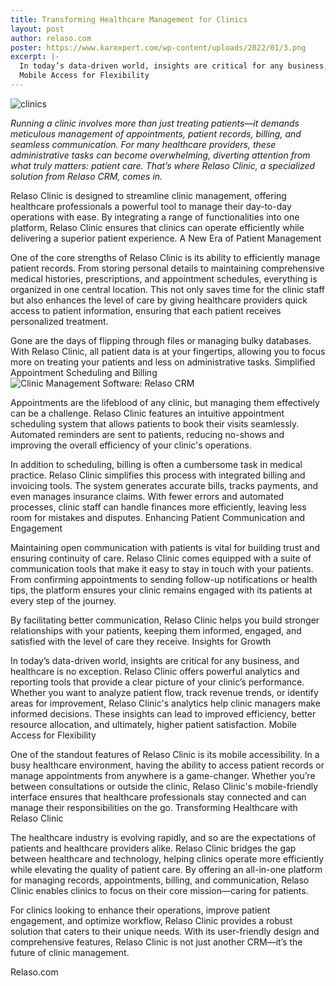 ```yaml
---
title: Transforming Healthcare Management for Clinics
layout: post
author: relaso.com
poster: https://www.karexpert.com/wp-content/uploads/2022/01/3.png
excerpt: |-
  In today’s data-driven world, insights are critical for any business, and healthcare is no exception. Relaso Clinic offers powerful analytics and reporting tools that provide a clear picture of your clinic’s performance. Whether you want to analyze patient flow, track revenue trends, or identify areas for improvement, Relaso Clinic's analytics help clinic managers make informed decisions. These insights can lead to improved efficiency, better resource allocation, and ultimately, higher patient satisfaction.
  Mobile Access for Flexibility
---
```

![clinics](https://www.karexpert.com/wp-content/uploads/2022/01/3.png)


*Running a clinic involves more than just treating patients—it demands meticulous management of appointments, patient records, billing, and seamless communication. For many healthcare providers, these administrative tasks can become overwhelming, diverting attention from what truly matters: patient care. That’s where Relaso Clinic, a specialized solution from Relaso CRM, comes in.*

Relaso Clinic is designed to streamline clinic management, offering healthcare professionals a powerful tool to manage their day-to-day operations with ease. By integrating a range of functionalities into one platform, Relaso Clinic ensures that clinics can operate efficiently while delivering a superior patient experience.
A New Era of Patient Management

One of the core strengths of Relaso Clinic is its ability to efficiently manage patient records. From storing personal details to maintaining comprehensive medical histories, prescriptions, and appointment schedules, everything is organized in one central location. This not only saves time for the clinic staff but also enhances the level of care by giving healthcare providers quick access to patient information, ensuring that each patient receives personalized treatment.

Gone are the days of flipping through files or managing bulky databases. With Relaso Clinic, all patient data is at your fingertips, allowing you to focus more on treating your patients and less on administrative tasks.
Simplified Appointment Scheduling and Billing
![Clinic Management Software: Relaso CRM](https://margcompusoft.com/m/wp-content/uploads/2021/06/Screen-Shot-2021-06-22-at-7.10.11-PM-1024x741.png)

Appointments are the lifeblood of any clinic, but managing them effectively can be a challenge. Relaso Clinic features an intuitive appointment scheduling system that allows patients to book their visits seamlessly. Automated reminders are sent to patients, reducing no-shows and improving the overall efficiency of your clinic's operations.

In addition to scheduling, billing is often a cumbersome task in medical practice. Relaso Clinic simplifies this process with integrated billing and invoicing tools. The system generates accurate bills, tracks payments, and even manages insurance claims. With fewer errors and automated processes, clinic staff can handle finances more efficiently, leaving less room for mistakes and disputes.
Enhancing Patient Communication and Engagement

Maintaining open communication with patients is vital for building trust and ensuring continuity of care. Relaso Clinic comes equipped with a suite of communication tools that make it easy to stay in touch with your patients. From confirming appointments to sending follow-up notifications or health tips, the platform ensures your clinic remains engaged with its patients at every step of the journey.

By facilitating better communication, Relaso Clinic helps you build stronger relationships with your patients, keeping them informed, engaged, and satisfied with the level of care they receive.
Insights for Growth

In today’s data-driven world, insights are critical for any business, and healthcare is no exception. Relaso Clinic offers powerful analytics and reporting tools that provide a clear picture of your clinic’s performance. Whether you want to analyze patient flow, track revenue trends, or identify areas for improvement, Relaso Clinic's analytics help clinic managers make informed decisions. These insights can lead to improved efficiency, better resource allocation, and ultimately, higher patient satisfaction.
Mobile Access for Flexibility

One of the standout features of Relaso Clinic is its mobile accessibility. In a busy healthcare environment, having the ability to access patient records or manage appointments from anywhere is a game-changer. Whether you’re between consultations or outside the clinic, Relaso Clinic's mobile-friendly interface ensures that healthcare professionals stay connected and can manage their responsibilities on the go.
Transforming Healthcare with Relaso Clinic

The healthcare industry is evolving rapidly, and so are the expectations of patients and healthcare providers alike. Relaso Clinic bridges the gap between healthcare and technology, helping clinics operate more efficiently while elevating the quality of patient care. By offering an all-in-one platform for managing records, appointments, billing, and communication, Relaso Clinic enables clinics to focus on their core mission—caring for patients.

For clinics looking to enhance their operations, improve patient engagement, and optimize workflow, Relaso Clinic provides a robust solution that caters to their unique needs. With its user-friendly design and comprehensive features, Relaso Clinic is not just another CRM—it’s the future of clinic management.

Relaso.com
